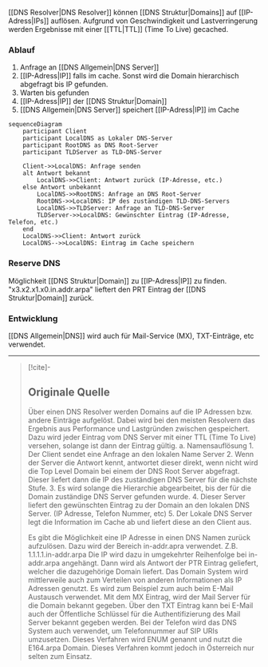 [[DNS Resolver|DNS Resolver]] können [[DNS Struktur|Domains]] auf [[IP-Adress|IPs]] auflösen. Aufgrund von Geschwindigkeit und Lastverringerung werden Ergebnisse mit einer [[TTL|TTL]] (Time To Live) gecached.  

### Ablauf
1. Anfrage an [[DNS Allgemein|DNS Server]]
2. [[IP-Adress|IP]] falls im cache. Sonst wird die Domain hierarchisch abgefragt bis IP gefunden.
3. Warten bis gefunden
4. [[IP-Adress|IP]] der [[DNS Struktur|Domain]]
5. [[DNS Allgemein|DNS Server]] speichert [[IP-Adress|IP]] im Cache


```mermaid
sequenceDiagram
    participant Client
    participant LocalDNS as Lokaler DNS-Server
    participant RootDNS as DNS Root-Server
    participant TLDServer as TLD-DNS-Server

    Client->>LocalDNS: Anfrage senden
    alt Antwort bekannt
        LocalDNS->>Client: Antwort zurück (IP-Adresse, etc.)
    else Antwort unbekannt
        LocalDNS->>RootDNS: Anfrage an DNS Root-Server
        RootDNS->>LocalDNS: IP des zuständigen TLD-DNS-Servers
        LocalDNS->>TLDServer: Anfrage an TLD-DNS-Server
        TLDServer->>LocalDNS: Gewünschter Eintrag (IP-Adresse, Telefon, etc.)
    end
    LocalDNS->>Client: Antwort zurück
    LocalDNS-->>LocalDNS: Eintrag im Cache speichern

```

### Reserve DNS
Möglichkeit [[DNS Struktur|Domain]] zu [[IP-Adress|IP]] zu finden. "x3.x2.x1.x0.in.addr.arpa" lieftert den PRT Eintrag der [[DNS Struktur|Domain]] zurück.

### Entwicklung
[[DNS Allgemein|DNS]] wird auch für Mail-Service (MX), TXT-Einträge, etc verwendet.

---

> [!cite]-
> ## Originale Quelle
> Über einen DNS Resolver werden Domains auf die IP Adressen bzw. andere Einträge aufgelöst. Dabei wird bei den meisten Resolvern das Ergebnis aus Performance und Lastgründen zwischen gespeichert. Dazu wird jeder Eintrag vom DNS Server mit einer TTL (Time To Live) versehen, solange ist dann der Eintrag gültig. a. Namensauflösung 1. Der Client sendet eine Anfrage an den lokalen Name Server 2. Wenn der Server die Antwort kennt, antwortet dieser direkt, wenn nicht wird die Top Level Domain bei einem der DNS Root Server abgefragt. Dieser liefert dann die IP des zuständigen DNS Server für die nächste Stufe. 3. Es wird solange die Hierarchie abgearbeitet, bis der für die Domain zuständige DNS Server gefunden wurde. 4. Dieser Server liefert den gewünschten Eintrag zu der Domain an den lokalen DNS Server. (IP Adresse, Telefon Nummer, etc) 5. Der Lokale DNS Server legt die Information im Cache ab und liefert diese an den Client aus.
>
> Es gibt die Möglichkeit eine IP Adresse in einen DNS Namen zurück aufzulösen. Dazu wird der Bereich in-addr.apra verwendet. Z.B. 1.1.1.1.in-addr.arpa Die IP wird dazu in umgekehrter Reihenfolge bei in-addr.arpa angehängt. Dann wird als Antwort der PTR Eintrag geliefert, welcher die dazugehörige Domain liefert. Das Domain System wird mittlerweile auch zum Verteilen von anderen Informationen als IP Adressen genutzt. Es wird zum Beispiel zum auch beim E-Mail Austausch verwendet. Mit dem MX Eintrag, wird der Mail Server für die Domain bekannt gegeben. Über den TXT Eintrag kann bei E-Mail auch der Öffentliche Schlüssel für die Authentifizierung des Mail Server bekannt gegeben werden. Bei der Telefon wird das DNS System auch verwendet, um Telefonnummer auf SIP URIs umzusetzen. Dieses Verfahren wird ENUM genannt und nutzt die E164.arpa Domain. Dieses Verfahren kommt jedoch in Österreich nur selten zum Einsatz.